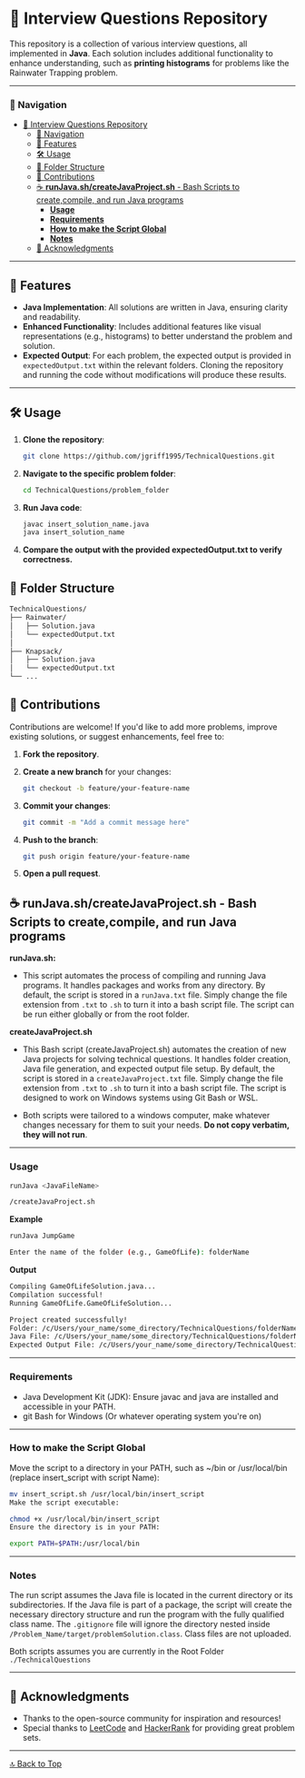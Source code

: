 # 📂 Interview Questions Repository

This repository is a collection of various interview questions, all implemented in **Java**. Each solution includes additional functionality to enhance understanding, such as **printing histograms** for problems like the Rainwater Trapping problem.

---

### 🔗 Navigation
- [📂 Interview Questions Repository](#-interview-questions-repository)
    - [🔗 Navigation](#-navigation)
  - [🚀 Features](#-features)
  - [🛠️ Usage](#️-usage)
  - [📂 Folder Structure](#-folder-structure)
  - [🤝 Contributions](#-contributions)
  - [☕ **runJava.sh/createJavaProject.sh** - Bash Scripts to create,compile, and run Java programs](#-runjavashcreatejavaprojectsh---bash-scripts-to-createcompile-and-run-java-programs)
    - [**Usage**](#usage)
    - [**Requirements**](#requirements)
    - [**How to make the Script Global**](#how-to-make-the-script-global)
    - [**Notes**](#notes)
  - [🙏 Acknowledgments](#-acknowledgments)

---

## 🚀 Features

- **Java Implementation**: All solutions are written in Java, ensuring clarity and readability.
- **Enhanced Functionality**: Includes additional features like visual representations (e.g., histograms) to better understand the problem and solution.
- **Expected Output**: For each problem, the expected output is provided in `expectedOutput.txt` within the relevant folders. Cloning the repository and running the code without modifications will produce these results.

---

## 🛠️ Usage

1. **Clone the repository**:
   ```bash
   git clone https://github.com/jgriff1995/TechnicalQuestions.git
   ```

2. **Navigate to the specific problem folder**:
   ```bash
   cd TechnicalQuestions/problem_folder
   ```
3. **Run Java code**:
   ```bash
   javac insert_solution_name.java
   java insert_solution_name
   ``` 

4. **Compare the output with the provided expectedOutput.txt to verify correctness.**

## 📂 Folder Structure

```bash
TechnicalQuestions/
├── Rainwater/
│   ├── Solution.java
│   └── expectedOutput.txt
│   
├── Knapsack/
│   ├── Solution.java
│   └── expectedOutput.txt
└── ...
```
## 🤝 Contributions

Contributions are welcome! If you'd like to add more problems, improve existing solutions, or suggest enhancements, feel free to:

1. **Fork the repository**.

2. **Create a new branch** for your changes:
   ```bash
   git checkout -b feature/your-feature-name
   ```
3. **Commit your changes**:
   ```bash
   git commit -m "Add a commit message here"
   ```
4. **Push to the branch**:
   ```bash
   git push origin feature/your-feature-name
   ```
5. **Open a pull request**.


## ☕ **runJava.sh/createJavaProject.sh** - Bash Scripts to create,compile, and run Java programs

**runJava.sh:**

 - This script automates the process of compiling and running Java programs. It handles packages and works from any directory. By default, the script is stored in a `runJava.txt` file. Simply change the file      extension from `.txt` to `.sh` to turn it into a bash script file. The script can be run either globally or from the root folder.

**createJavaProject.sh**
- This Bash script (createJavaProject.sh) automates the creation of new Java projects for solving technical questions. It handles folder creation, Java file generation, and expected output file setup. By default, the script is stored in a `createJavaProject.txt` file. Simply change the file extension from `.txt` to `.sh` to turn it into a bash script file. The script is designed to work on Windows systems using Git Bash or WSL.

- Both scripts were tailored to a windows computer, make whatever changes necessary for them to suit your needs. **Do not copy verbatim, they will not run**.

---

### **Usage**
```bash
runJava <JavaFileName>
```

```bash
/createJavaProject.sh
```

**Example**
```bash
runJava JumpGame
```
```bash
Enter the name of the folder (e.g., GameOfLife): folderName
```

**Output**
```bash
Compiling GameOfLifeSolution.java...
Compilation successful!
Running GameOfLife.GameOfLifeSolution...
```

```bash
Project created successfully!
Folder: /c/Users/your_name/some_directory/TechnicalQuestions/folderName
Java File: /c/Users/your_name/some_directory/TechnicalQuestions/folderName/folderNameSolution.java
Expected Output File: /c/Users/your_name/some_directory/TechnicalQuestions/folderName/expectedOutput.txt
```


---

### **Requirements**

- Java Development Kit (JDK): Ensure javac and java are installed and accessible in your PATH.
- git Bash for Windows (Or whatever operating system you're on)

---

### **How to make the Script Global**
Move the script to a directory in your PATH, such as ~/bin or /usr/local/bin (replace insert_script with script Name):

```bash
mv insert_script.sh /usr/local/bin/insert_script
Make the script executable:
```

```bash
chmod +x /usr/local/bin/insert_script
Ensure the directory is in your PATH:
```

```bash
export PATH=$PATH:/usr/local/bin
```

---

### **Notes**

The run script assumes the Java file is located in the current directory or its subdirectories.
If the Java file is part of a package, the script will create the necessary directory structure and run the program with the fully qualified class name.
The `.gitignore` file will ignore the directory nested inside` /Problem_Name/target/problemSolution.class`. Class files are not uploaded.

Both scripts assumes you are currently in the Root Folder `./TechnicalQuestions`

---

## 🙏 Acknowledgments

- Thanks to the open-source community for inspiration and resources!
- Special thanks to [LeetCode](https://leetcode.com/) and [HackerRank](https://www.hackerrank.com/) for providing great problem sets.

---

[🔝 Back to Top](#-interview-questions-repository)